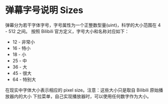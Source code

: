 # 弹幕字号说明 Sizes
弹幕分为若干字体字号，字号属性为一个正整数型量(uint)，科学的大小范围在 4 - 512 之间。
按照 Bilibili 官方定义，字号大小和名称对应如下：

* 12 - 非常小
* 16 - 特小
* 18 - 小
* 25 - 中
* 36 - 大
* 45 - 很大
* 64 - 特别大

在现实中字体大小表示相应的 pixel size。注意：这些大小只是取自 Bilibili 原始播放器内的大小
下拉菜单，自己实现播放器时，可以使用任何数字作为大小。
